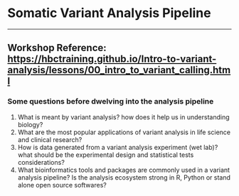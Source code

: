 # Somatic Variant Analysis Pipeline
---
Workshop Reference: https://hbctraining.github.io/Intro-to-variant-analysis/lessons/00_intro_to_variant_calling.html
---
### Some questions before dwelving into the analysis pipeline
1) What is meant by variant analysis? how does it help us in understanding biology?
2) What are the most popular applications of variant analysis in life science and clinical research?
3) How is data generated from a variant analysis experiment (wet lab)? what should be the experimental design and statistical tests considerations?
4) What bioinformatics tools and packages are commonly used in a variant analysis pipeline? Is the analysis ecosystem strong in R, Python or stand alone open source softwares?